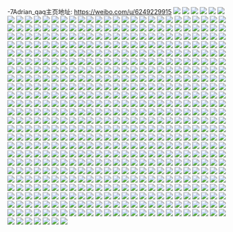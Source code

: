 -7Adrian_qaq主页地址: https://weibo.com/u/6249229915 
![](https://wx4.sinaimg.cn/mw2000/006OV8aTgy1h955l12rh1j30zo0sktdr.jpg) 
![](https://wx4.sinaimg.cn/mw2000/006OV8aTgy1h955kjg2qaj30v50wjq9e.jpg) 
![](https://wx4.sinaimg.cn/mw2000/006OV8aTgy1h955kvii40j30i80qljum.jpg) 
![](https://wx4.sinaimg.cn/mw2000/006OV8aTgy1h955kvucwoj30hs0ns76r.jpg) 
![](https://wx4.sinaimg.cn/mw2000/006OV8aTgy1h955kw88mqj30zo1retkd.jpg) 
![](https://wx4.sinaimg.cn/mw2000/006OV8aTgy1h953r9p34wj32c0340npe.jpg) 
![](https://wx4.sinaimg.cn/mw2000/006OV8aTgy1h953rb0z1mj32am325qv5.jpg) 
![](https://wx4.sinaimg.cn/mw2000/006OV8aTgy1h94pruwoixj32c0340kjm.jpg) 
![](https://wx4.sinaimg.cn/mw2000/006OV8aTgy1h94pr4jb5ij32c0340hdv.jpg) 
![](https://wx4.sinaimg.cn/mw2000/006OV8aTgy1h94prrzopmj32c0340b2d.jpg) 
![](https://wx4.sinaimg.cn/mw2000/006OV8aTgy1h94przo4q9j328q2znx6p.jpg) 
![](https://wx4.sinaimg.cn/mw2000/006OV8aTgy1h94pr8mgn9j321a2pq7wj.jpg) 
![](https://wx4.sinaimg.cn/mw2000/006OV8aTgy1h94prd5upzj32c03407wk.jpg) 
![](https://wx4.sinaimg.cn/mw2000/006OV8aTgy1h94prahr35j32c0340kjm.jpg) 
![](https://wx4.sinaimg.cn/mw2000/006OV8aTgy1h94pr6mmq1j32c0340npf.jpg) 
![](https://wx4.sinaimg.cn/mw2000/006OV8aTgy1h94pr28ni0j32c0340e85.jpg) 
![](https://wx4.sinaimg.cn/mw2000/006OV8aTgy1h94prhiw5ij32c0340u11.jpg) 
![](https://wx4.sinaimg.cn/mw2000/006OV8aTgy1h94prl5ze3j32c0340u11.jpg) 
![](https://wx4.sinaimg.cn/mw2000/006OV8aTgy1h94prmz8puj32c03401ky.jpg) 
![](https://wx4.sinaimg.cn/mw2000/006OV8aTgy1h94prwv6i1j31nu27s7wi.jpg) 
![](https://wx4.sinaimg.cn/mw2000/006OV8aTgy1h92lp5ix9sj30wf0b1ach.jpg) 
![](https://wx4.sinaimg.cn/mw2000/006OV8aTgy1h929v4fmz2j32c0340x6q.jpg) 
![](https://wx4.sinaimg.cn/mw2000/006OV8aTgy1h90gm9bv8dj325h2vbnpe.jpg) 
![](https://wx4.sinaimg.cn/mw2000/006OV8aTgy1h90gm7ax3wj32572uy7wk.jpg) 
![](https://wx4.sinaimg.cn/mw2000/006OV8aTgy1h90glqt2gbj328w2zvnpe.jpg) 
![](https://wx4.sinaimg.cn/mw2000/006OV8aTgy1h90gkd85y9j30m00tbgpp.jpg) 
![](https://wx4.sinaimg.cn/mw2000/006OV8aTgy1h90gkf8uwij32002nz7wi.jpg) 
![](https://wx4.sinaimg.cn/mw2000/006OV8aTgy1h90gkchn15j31vn2i71ky.jpg) 
![](https://wx4.sinaimg.cn/mw2000/006OV8aTgy1h90gkgpfgmj322g2rakjl.jpg) 
![](https://wx4.sinaimg.cn/mw2000/006OV8aTgy1h8wsv1zbk2j32561s0b04.jpg) 
![](https://wx4.sinaimg.cn/mw2000/006OV8aTgy1h8wsv308yrj32561zctm8.jpg) 
![](https://wx4.sinaimg.cn/mw2000/006OV8aTgy1h8wsv44qz8j32563jrtze.jpg) 
![](https://wx4.sinaimg.cn/mw2000/006OV8aTgy1h8wsvdnpi3j312l0w0gvp.jpg) 
![](https://wx4.sinaimg.cn/mw2000/006OV8aTgy1h8wsv62fvyj32562kc7pa.jpg) 
![](https://wx4.sinaimg.cn/mw2000/006OV8aTgy1h8wsv744e3j32562rfnlj.jpg) 
![](https://wx4.sinaimg.cn/mw2000/006OV8aTgy1h8wsv8due0j3256266wub.jpg) 
![](https://wx4.sinaimg.cn/mw2000/006OV8aTgy1h8wsv0umocj32560zox3d.jpg) 
![](https://wx4.sinaimg.cn/mw2000/006OV8aTgy1h8wsvcfn17j32560zo4qp.jpg) 
![](https://wx4.sinaimg.cn/mw2000/006OV8aTgy1h8vpccpvm9j310t0u40yo.jpg) 
![](https://wx4.sinaimg.cn/mw2000/006OV8aTgy1h8vpcbpfk4j310t15daep.jpg) 
![](https://wx4.sinaimg.cn/mw2000/006OV8aTgy1h8vpcc74goj310t0u4wi8.jpg) 
![](https://wx4.sinaimg.cn/mw2000/006OV8aTgy1h8vpcd8bzsj310s15egqm.jpg) 
![](https://wx4.sinaimg.cn/mw2000/006OV8aTgy1h8vpcft79ej310t0mlgm6.jpg) 
![](https://wx4.sinaimg.cn/mw2000/006OV8aTgy1h8vpceylnyj310t13jqb2.jpg) 
![](https://wx4.sinaimg.cn/mw2000/006OV8aTgy1h8vpce5w76j310t13jq71.jpg) 
![](https://wx4.sinaimg.cn/mw2000/006OV8aTgy1h8vpcayh8mj310s15egsg.jpg) 
![](https://wx4.sinaimg.cn/mw2000/006OV8aTgy1h8vpcfgsacj310s0u4jvk.jpg) 
![](https://wx4.sinaimg.cn/mw2000/006OV8aTgy1h8vpcg7e7tj310s0kpjub.jpg) 
![](https://wx4.sinaimg.cn/mw2000/006OV8aTgy1h8vpcgt803j310t0kpwjc.jpg) 
![](https://wx4.sinaimg.cn/mw2000/006OV8aTgy1h8vpch8nf1j310t0kptb5.jpg) 
![](https://wx4.sinaimg.cn/mw2000/006OV8aTgy1h8ul9vnolmj32561zcwqp.jpg) 
![](https://wx4.sinaimg.cn/mw2000/006OV8aTgy1h8ulagdcysj32560zoe81.jpg) 
![](https://wx4.sinaimg.cn/mw2000/006OV8aTgy1h8ul9uonirj32561zcdtm.jpg) 
![](https://wx4.sinaimg.cn/mw2000/006OV8aTgy1h8ulalm24mj32560zo1kx.jpg) 
![](https://wx4.sinaimg.cn/mw2000/006OV8aTgy1h8ula9m0fuj32560zohdt.jpg) 
![](https://wx4.sinaimg.cn/mw2000/006OV8aTgy1h8ulattq5mj32560zoe81.jpg) 
![](https://wx4.sinaimg.cn/mw2000/006OV8aTgy1h8ulayqg0wj32560zonk2.jpg) 
![](https://wx4.sinaimg.cn/mw2000/006OV8aTgy1h8ulb4qw49j32560zob11.jpg) 
![](https://wx4.sinaimg.cn/mw2000/006OV8aTgy1h8ulbbhi7mj32560zo7wh.jpg) 
![](https://wx4.sinaimg.cn/mw2000/006OV8aTgy1h8ulbijj7jj32560zo1kx.jpg) 
![](https://wx4.sinaimg.cn/mw2000/006OV8aTgy1h8ulbq41xlj32560zoe81.jpg) 
![](https://wx4.sinaimg.cn/mw2000/006OV8aTgy1h8ulby4ywrj32560zo4qp.jpg) 
![](https://wx4.sinaimg.cn/mw2000/006OV8aTgy1h8ul9tocsyj32561xph48.jpg) 
![](https://wx4.sinaimg.cn/mw2000/006OV8aTgy1h8ula1oqh4j32560zo1kx.jpg) 
![](https://wx4.sinaimg.cn/mw2000/006OV8aTgy1h8u9z4d1cuj320630a4ot.jpg) 
![](https://wx4.sinaimg.cn/mw2000/006OV8aTgy1h8u9z8oa1dj33344monpg.jpg) 
![](https://wx4.sinaimg.cn/mw2000/006OV8aTgy1h8u9z9wxwhj31xu2ws7mu.jpg) 
![](https://wx4.sinaimg.cn/mw2000/006OV8aTgy1h8u9zdtr5mj33344mohdx.jpg) 
![](https://wx4.sinaimg.cn/mw2000/006OV8aTgy1h8t7mbtznmj32560zo1kx.jpg) 
![](https://wx4.sinaimg.cn/mw2000/006OV8aTgy1h8t7mq8sgaj32562z0nnl.jpg) 
![](https://wx4.sinaimg.cn/mw2000/006OV8aTgy1h8t7l8rhglj32562b6nfk.jpg) 
![](https://wx4.sinaimg.cn/mw2000/006OV8aTgy1h8t7la43h7j32563yo4qp.jpg) 
![](https://wx4.sinaimg.cn/mw2000/006OV8aTgy1h8t7lbwb3fj32562z0twj.jpg) 
![](https://wx4.sinaimg.cn/mw2000/006OV8aTgy1h8t7lcx2d0j32561s6h25.jpg) 
![](https://wx4.sinaimg.cn/mw2000/006OV8aTgy1h8t7lhd449j32560zoh98.jpg) 
![](https://wx4.sinaimg.cn/mw2000/006OV8aTgy1h8t7ln8nrzj32560zo1kx.jpg) 
![](https://wx4.sinaimg.cn/mw2000/006OV8aTgy1h8t7lumdvxj32560zo7wh.jpg) 
![](https://wx4.sinaimg.cn/mw2000/006OV8aTgy1h8t7lzygpnj32560zo4oy.jpg) 
![](https://wx4.sinaimg.cn/mw2000/006OV8aTgy1h8t7m6wd7fj32560zokiy.jpg) 
![](https://wx4.sinaimg.cn/mw2000/006OV8aTgy1h8t7l6ya54j32560zo7wh.jpg) 
![](https://wx4.sinaimg.cn/mw2000/006OV8aTgy1h8t7mcyba7j32561yxh4k.jpg) 
![](https://wx4.sinaimg.cn/mw2000/006OV8aTgy1h8t7mlhwmqj32560zob29.jpg) 
![](https://wx4.sinaimg.cn/mw2000/006OV8aTgy1h8t7mnp2zfj32561zc493.jpg) 
![](https://wx4.sinaimg.cn/mw2000/006OV8aTgy1h8s8q1pltuj30zo0kx41k.jpg) 
![](https://wx4.sinaimg.cn/mw2000/006OV8aTgy1h8s8lxqhq0j30zo0kp42m.jpg) 
![](https://wx4.sinaimg.cn/mw2000/006OV8aTgy1h8s8mjcezsj32560zo7wh.jpg) 
![](https://wx4.sinaimg.cn/mw2000/006OV8aTgy1h8s8mny46tj30ew0fv0tr.jpg) 
![](https://wx4.sinaimg.cn/mw2000/006OV8aTgy1h8s8q2b0vhj30ul0u0adc.jpg) 
![](https://wx4.sinaimg.cn/mw2000/006OV8aTgy1h8s8rfww43j30zo0oa76g.jpg) 
![](https://wx4.sinaimg.cn/mw2000/006OV8aTgy1h8s5a09jinj32782xo7wh.jpg) 
![](https://wx4.sinaimg.cn/mw2000/006OV8aTgy1h8s5aepm4fj32792xq4qp.jpg) 
![](https://wx4.sinaimg.cn/mw2000/006OV8aTgy1h8s5a4q86tj32402td1ky.jpg) 
![](https://wx4.sinaimg.cn/mw2000/006OV8aTgy1h8s5a36ivrj31rk2cq1kx.jpg) 
![](https://wx4.sinaimg.cn/mw2000/006OV8aTgy1h8s5aamn7cj32c03407wk.jpg) 
![](https://wx4.sinaimg.cn/mw2000/006OV8aTgy1h8s5adc7dqj32au32gqv6.jpg) 
![](https://wx4.sinaimg.cn/mw2000/006OV8aTgy1h8rtqqoybmj323p2sxu0y.jpg) 
![](https://wx4.sinaimg.cn/mw2000/006OV8aTgy1h8rtmq489uj329g30nnpe.jpg) 
![](https://wx4.sinaimg.cn/mw2000/006OV8aTgy1h8rtmnmjhlj32c03401kz.jpg) 
![](https://wx4.sinaimg.cn/mw2000/006OV8aTgy1h8pa76c51oj31rf0zoqj0.jpg) 
![](https://wx4.sinaimg.cn/mw2000/006OV8aTgy1h8k5egr9x4j30zo0u4n0x.jpg) 
![](https://wx4.sinaimg.cn/mw2000/006OV8aTgy1h8j5866ka0j30zo0z0jx0.jpg) 
![](https://wx4.sinaimg.cn/mw2000/006OV8aTgy1h8iuxqg4l1j316n1kwqed.jpg) 
![](https://wx4.sinaimg.cn/mw2000/006OV8aTgy1h8iuxr6sjwj319f1ok14o.jpg) 
![](https://wx4.sinaimg.cn/mw2000/006OV8aTgy1h8iuxp6vs8j319f1okk25.jpg) 
![](https://wx4.sinaimg.cn/mw2000/006OV8aTgy1h8iuxse6sej319f1olauz.jpg) 
![](https://wx4.sinaimg.cn/mw2000/006OV8aTgy1h8iuxtg98zj319f1okh0y.jpg) 
![](https://wx4.sinaimg.cn/mw2000/006OV8aTgy1h8iuxuvwpnj319f1olwxl.jpg) 
![](https://wx4.sinaimg.cn/mw2000/006OV8aTgy1h8iuhw0440j31m625kaz5.jpg) 
![](https://wx4.sinaimg.cn/mw2000/006OV8aTgy1h8inrkthuej32bc3337wi.jpg) 
![](https://wx4.sinaimg.cn/mw2000/006OV8aTgy1h8inrmmmwrj32bc3337wi.jpg) 
![](https://wx4.sinaimg.cn/mw2000/006OV8aTgy1h8int8ol3yj31y72ll7wj.jpg) 
![](https://wx4.sinaimg.cn/mw2000/006OV8aTgy1h8intbyy92j328d2z6e83.jpg) 
![](https://wx4.sinaimg.cn/mw2000/006OV8aTgy1h8intf0k3kj32c0340hdv.jpg) 
![](https://wx4.sinaimg.cn/mw2000/006OV8aTgy1h8inthlo7yj325q2vn7wj.jpg) 
![](https://wx4.sinaimg.cn/mw2000/006OV8aTgy1h8gfb32pyyj31rc4y21ax.jpg) 
![](https://wx4.sinaimg.cn/mw2000/006OV8aTgy1h8gfb3lk9nj31r41yzqa9.jpg) 
![](https://wx4.sinaimg.cn/mw2000/006OV8aTgy1h8gfb44ozwj31r11k4alg.jpg) 
![](https://wx4.sinaimg.cn/mw2000/006OV8aTgy1h8gfazwchaj31qj2xih33.jpg) 
![](https://wx4.sinaimg.cn/mw2000/006OV8aTgy1h8gfb4l2uej31rf0zoaan.jpg) 
![](https://wx4.sinaimg.cn/mw2000/006OV8aTgy1h8gfb0lrwoj31r11fwk0l.jpg) 
![](https://wx4.sinaimg.cn/mw2000/006OV8aTgy1h8gfb1dzbhj30zo14oqe4.jpg) 
![](https://wx4.sinaimg.cn/mw2000/006OV8aTgy1h8gfb1xzk0j30zo0ebwi6.jpg) 
![](https://wx4.sinaimg.cn/mw2000/006OV8aTgy1h8eo3g8eqaj30zo0rbtfb.jpg) 
![](https://wx4.sinaimg.cn/mw2000/006OV8aTgy1h8enqqmhcvj30zo0ovdjk.jpg) 
![](https://wx4.sinaimg.cn/mw2000/006OV8aTgy1h8d5l5eznuj30zo0l0jtv.jpg) 
![](https://wx4.sinaimg.cn/mw2000/006OV8aTgy1h8d5l8tz8oj30u01p314z.jpg) 
![](https://wx4.sinaimg.cn/mw2000/006OV8aTgy1h8d5lbpcpmj30v719y45m.jpg) 
![](https://wx4.sinaimg.cn/mw2000/006OV8aTgy1h8d4qls4g3j31rf1zcwqo.jpg) 
![](https://wx4.sinaimg.cn/mw2000/006OV8aTgy1h8d4qmnrmzj31rf2z0e1h.jpg) 
![](https://wx4.sinaimg.cn/mw2000/006OV8aTgy1h8d4qpovwuj32563mfqob.jpg) 
![](https://wx4.sinaimg.cn/mw2000/006OV8aTgy1h8d4qrsb34j31rf0zon3m.jpg) 
![](https://wx4.sinaimg.cn/mw2000/006OV8aTgy1h8d4qomn68j3256272wvc.jpg) 
![](https://wx4.sinaimg.cn/mw2000/006OV8aTgy1h8d4qr44myj31rf0zo115.jpg) 
![](https://wx4.sinaimg.cn/mw2000/006OV8aTgy1h8d4qqgoi4j32561fsams.jpg) 
![](https://wx4.sinaimg.cn/mw2000/006OV8aTgy1h8d4qnmuhfj32561sn4ey.jpg) 
![](https://wx4.sinaimg.cn/mw2000/006OV8aTgy1h8d4qkyb27j32561uhk7r.jpg) 
![](https://wx4.sinaimg.cn/mw2000/006OV8aTgy1h8cxg97379j30p209saaz.jpg) 
![](https://wx4.sinaimg.cn/mw2000/006OV8aTgy1h8cxg9o24lj30zo0vd41k.jpg) 
![](https://wx4.sinaimg.cn/mw2000/006OV8aTgy1h8cxga4taoj30zo0obade.jpg) 
![](https://wx4.sinaimg.cn/mw2000/006OV8aTgy1h8cxgayebgj30zo0se782.jpg) 
![](https://wx4.sinaimg.cn/mw2000/006OV8aTgy1h8c5yzodiwj30zo1rfajx.jpg) 
![](https://wx4.sinaimg.cn/mw2000/006OV8aTgy1h8c5yyr0ahj30zo1rfgti.jpg) 
![](https://wx4.sinaimg.cn/mw2000/006OV8aTgy1h8c0jghrd7j30io0fa0uh.jpg) 
![](https://wx4.sinaimg.cn/mw2000/006OV8aTgy1h8c0jg0bbyj30he0jkjts.jpg) 
![](https://wx4.sinaimg.cn/mw2000/006OV8aTgy1h8c0jh6iv2j30io0tcq6u.jpg) 
![](https://wx4.sinaimg.cn/mw2000/006OV8aTgy1h8c0jilrstj30he09smyb.jpg) 
![](https://wx4.sinaimg.cn/mw2000/006OV8aTgy1h8c0l08w0zj30he09s3zc.jpg) 
![](https://wx4.sinaimg.cn/mw2000/006OV8aTgy1h8c0ki8cu9j30he09sjsg.jpg) 
![](https://wx4.sinaimg.cn/mw2000/006OV8aTgy1h8c0l0oyf7j30he09sab3.jpg) 
![](https://wx4.sinaimg.cn/mw2000/006OV8aTgy1h8c0jfe5sfj30he09sdgh.jpg) 
![](https://wx4.sinaimg.cn/mw2000/006OV8aTgy1h8c0jhog72j30he09s74z.jpg) 
![](https://wx4.sinaimg.cn/mw2000/006OV8aTgy1h8asqd5i2fj30zk0j479r.jpg) 
![](https://wx4.sinaimg.cn/mw2000/006OV8aTgy1h8asqdwyxgj31pr1xggv7.jpg) 
![](https://wx4.sinaimg.cn/mw2000/006OV8aTgy1h8asqcpfhwj30zk0j40x4.jpg) 
![](https://wx4.sinaimg.cn/mw2000/006OV8aTgy1h8asqf6dy9j31mk1gv7hy.jpg) 
![](https://wx4.sinaimg.cn/mw2000/006OV8aTgy1h8asqgvjc3j31m32q0jzx.jpg) 
![](https://wx4.sinaimg.cn/mw2000/006OV8aTgy1h8asqbrkynj31lc0w9gqx.jpg) 
![](https://wx4.sinaimg.cn/mw2000/006OV8aTgy1h89uko9it6j30zo1m7aom.jpg) 
![](https://wx4.sinaimg.cn/mw2000/006OV8aTgy1h89h3q2kuvj30zt1bsdrl.jpg) 
![](https://wx4.sinaimg.cn/mw2000/006OV8aTgy1h89h3r6himj319f1ok7jh.jpg) 
![](https://wx4.sinaimg.cn/mw2000/006OV8aTgy1h89c9vu4bij33332bcb29.jpg) 
![](https://wx4.sinaimg.cn/mw2000/006OV8aTgy1h89c9xjk84j33332bce82.jpg) 
![](https://wx4.sinaimg.cn/mw2000/006OV8aTgy1h89c9z1u5gj33332bcu0x.jpg) 
![](https://wx4.sinaimg.cn/mw2000/006OV8aTgy1h88l1a5vphj31rf0zo0z6.jpg) 
![](https://wx4.sinaimg.cn/mw2000/006OV8aTgy1h88l1bv1xvj31rf0zo11n.jpg) 
![](https://wx4.sinaimg.cn/mw2000/006OV8aTgy1h88l1d4r4jj31rf0zoag7.jpg) 
![](https://wx4.sinaimg.cn/mw2000/006OV8aTgy1h88l0yfj1hj30u00gvabn.jpg) 
![](https://wx4.sinaimg.cn/mw2000/006OV8aTgy1h88l1esyuej31rf0zo0x4.jpg) 
![](https://wx4.sinaimg.cn/mw2000/006OV8aTgy1h88l1ffnopj30go0nl0x4.jpg) 
![](https://wx4.sinaimg.cn/mw2000/006OV8aTgy1h87fklg1haj31ld2b3x5v.jpg) 
![](https://wx4.sinaimg.cn/mw2000/006OV8aTgy1h857pv9xrij31qv2btkg8.jpg) 
![](https://wx4.sinaimg.cn/mw2000/006OV8aTgy1h857pra22lj32c0340qv6.jpg) 
![](https://wx4.sinaimg.cn/mw2000/006OV8aTgy1h857pnrnw4j32c03407wh.jpg) 
![](https://wx4.sinaimg.cn/mw2000/006OV8aTgy1h857ph4wicj30ug14l153.jpg) 
![](https://wx4.sinaimg.cn/mw2000/006OV8aTgy1h83u2zs2mmj32bz2bz7wh.jpg) 
![](https://wx4.sinaimg.cn/mw2000/006OV8aTgy1h83u2y1478j32bz2bz4qq.jpg) 
![](https://wx4.sinaimg.cn/mw2000/006OV8aTgy1h82nqjr9ddj32bc334u0z.jpg) 
![](https://wx4.sinaimg.cn/mw2000/006OV8aTgy1h82nqd4uorj32c03404qs.jpg) 
![](https://wx4.sinaimg.cn/mw2000/006OV8aTgy1h81l8klnsaj32c0340x6s.jpg) 
![](https://wx4.sinaimg.cn/mw2000/006OV8aTgy1h81l8vmyedj32c0340x6v.jpg) 
![](https://wx4.sinaimg.cn/mw2000/006OV8aTgy1h81l669wtkj32c0340kjo.jpg) 
![](https://wx4.sinaimg.cn/mw2000/006OV8aTgy1h81l6fu6jkj32c0340b2d.jpg) 
![](https://wx4.sinaimg.cn/mw2000/006OV8aTgy1h81l5ywdgaj32c0340b2d.jpg) 
![](https://wx4.sinaimg.cn/mw2000/006OV8aTgy1h81l6uvobej32c0340kjq.jpg) 
![](https://wx4.sinaimg.cn/mw2000/006OV8aTgy1h81l8cl2h5j32963084qs.jpg) 
![](https://wx4.sinaimg.cn/mw2000/006OV8aTgy1h81l84rdo3j32c0340b2d.jpg) 
![](https://wx4.sinaimg.cn/mw2000/006OV8aTgy1h81l80zxncj32c0340hdx.jpg) 
![](https://wx4.sinaimg.cn/mw2000/006OV8aTgy1h81l7bpytgj30u01404m1.jpg) 
![](https://wx4.sinaimg.cn/mw2000/006OV8aTgy1h81l87chs7j31ze2n6u0y.jpg) 
![](https://wx4.sinaimg.cn/mw2000/006OV8aTgy1h81l79or8ij32262qwu0y.jpg) 
![](https://wx4.sinaimg.cn/mw2000/006OV8aTgy1h81l75u6z0j32c03404qs.jpg) 
![](https://wx4.sinaimg.cn/mw2000/006OV8aTgy1h81l7fym6cj32c0340e83.jpg) 
![](https://wx4.sinaimg.cn/mw2000/006OV8aTgy1h81l7pakavj32c03401l0.jpg) 
![](https://wx4.sinaimg.cn/mw2000/006OV8aTgy1h81l7r7g5pj30u01404n3.jpg) 
![](https://wx4.sinaimg.cn/mw2000/006OV8aTgy1h81l89bhuzj32b432uqv6.jpg) 
![](https://wx4.sinaimg.cn/mw2000/006OV8aTgy1h81l7t0ygaj32c0340qv6.jpg) 
![](https://wx4.sinaimg.cn/mw2000/006OV8aTgy1h80dy6zo9xj31hc0u07lm.jpg) 
![](https://wx4.sinaimg.cn/mw2000/006OV8aTgy1h80dydzww5j319f1ok1kx.jpg) 
![](https://wx4.sinaimg.cn/mw2000/006OV8aTgy1h80dyjp9loj32c0340kjn.jpg) 
![](https://wx4.sinaimg.cn/mw2000/006OV8aTgy1h80dyk9z3lj31o01o0jsh.jpg) 
![](https://wx4.sinaimg.cn/mw2000/006OV8aTgy1h80dyq623sj32c0340x6q.jpg) 
![](https://wx4.sinaimg.cn/mw2000/006OV8aTgy1h80dzh5uhhj31rf0zo128.jpg) 
![](https://wx4.sinaimg.cn/mw2000/006OV8aTgy1h7y2mgthd2j30zo1rf4bw.jpg) 
![](https://wx4.sinaimg.cn/mw2000/006OV8aTgy1h7y2mhv24pj30zo1rf4dm.jpg) 
![](https://wx4.sinaimg.cn/mw2000/006OV8aTgy1h7xzsj8yy9j31o01o0jsh.jpg) 
![](https://wx4.sinaimg.cn/mw2000/006OV8aTgy1h7uc7t08dyj323u35skjm.jpg) 
![](https://wx4.sinaimg.cn/mw2000/006OV8aTgy1h7uc825iaej335s23ub2c.jpg) 
![](https://wx4.sinaimg.cn/mw2000/006OV8aTgy1h7uc7q0sw1j31ks2d7qv5.jpg) 
![](https://wx4.sinaimg.cn/mw2000/006OV8aTgy1h7uc89hzhnj323u35sb2c.jpg) 
![](https://wx4.sinaimg.cn/mw2000/006OV8aTgy1h7uc8cwu53j323u35s4qr.jpg) 
![](https://wx4.sinaimg.cn/mw2000/006OV8aTgy1h7uc8g5wp7j323u35s4qr.jpg) 
![](https://wx4.sinaimg.cn/mw2000/006OV8aTgy1h7uc8l9mpaj31dg22au0y.jpg) 
![](https://wx4.sinaimg.cn/mw2000/006OV8aTgy1h7uc8o5801j323u35sb2b.jpg) 
![](https://wx4.sinaimg.cn/mw2000/006OV8aTgy1h7uc988ztzj323u35sx6r.jpg) 
![](https://wx4.sinaimg.cn/mw2000/006OV8aTgy1h7uc8v0wzoj323u35s4qr.jpg) 
![](https://wx4.sinaimg.cn/mw2000/006OV8aTgy1h7uc91ub7tj335s23unpg.jpg) 
![](https://wx4.sinaimg.cn/mw2000/006OV8aTgy1h7uc8xvtj2j323u35snpe.jpg) 
![](https://wx4.sinaimg.cn/mw2000/006OV8aTgy1h7tgzy3vlrj32c0340b2a.jpg) 
![](https://wx4.sinaimg.cn/mw2000/006OV8aTgy1h7tgzeuo8xj322t2rk4qq.jpg) 
![](https://wx4.sinaimg.cn/mw2000/006OV8aTgy1h7th0084avj324y2ul4qq.jpg) 
![](https://wx4.sinaimg.cn/mw2000/006OV8aTgy1h7tgzvp4p2j31l3244no4.jpg) 
![](https://wx4.sinaimg.cn/mw2000/006OV8aTgy1h7tgzh90o9j31eo1vk7wh.jpg) 
![](https://wx4.sinaimg.cn/mw2000/006OV8aTgy1h7tgyididjj32c0340x6p.jpg) 
![](https://wx4.sinaimg.cn/mw2000/006OV8aTgy1h7tgyjownej31k322u7pl.jpg) 
![](https://wx4.sinaimg.cn/mw2000/006OV8aTgy1h7tgzbkdpwj32c0340e83.jpg) 
![](https://wx4.sinaimg.cn/mw2000/006OV8aTgy1h7th03quucj322j2rdnpd.jpg) 
![](https://wx4.sinaimg.cn/mw2000/006OV8aTgy1h7tgyx90rlj324k2u37wi.jpg) 
![](https://wx4.sinaimg.cn/mw2000/006OV8aTgy1h7th05lw8fj32182pn4qq.jpg) 
![](https://wx4.sinaimg.cn/mw2000/006OV8aTgy1h7th4zbhp5j32422tf1kx.jpg) 
![](https://wx4.sinaimg.cn/mw2000/006OV8aTgy1h7tgygpafrj320n2ovx62.jpg) 
![](https://wx4.sinaimg.cn/mw2000/006OV8aTgy1h7tgycbofij31q42au1kx.jpg) 
![](https://wx4.sinaimg.cn/mw2000/006OV8aTgy1h7tgy84axej31f31w4h4f.jpg) 
![](https://wx4.sinaimg.cn/mw2000/006OV8aTgy1h7th01ym8hj31pw2akb29.jpg) 
![](https://wx4.sinaimg.cn/mw2000/006OV8aTgy1h7tgzujbybj32c03401kz.jpg) 
![](https://wx4.sinaimg.cn/mw2000/006OV8aTgy1h7th19bch2j32c03407wi.jpg) 
![](https://wx4.sinaimg.cn/mw2000/006OV8aTgy1h7sh3njmopj30zo256dm6.jpg) 
![](https://wx4.sinaimg.cn/mw2000/006OV8aTgy1h7se0ikq3tj31p929oe81.jpg) 
![](https://wx4.sinaimg.cn/mw2000/006OV8aTgy1h7rbk6zbn0j30zn1regtt.jpg) 
![](https://wx4.sinaimg.cn/mw2000/006OV8aTgy1h7rbkab0dyj30y81owwne.jpg) 
![](https://wx4.sinaimg.cn/mw2000/006OV8aTgy1h7qrfnd4g9j31rf0zon5x.jpg) 
![](https://wx4.sinaimg.cn/mw2000/006OV8aTgy1h7qrfnyniuj31rf0zon5m.jpg) 
![](https://wx4.sinaimg.cn/mw2000/006OV8aTgy1h7qrfmgvcij31rf0zoai7.jpg) 
![](https://wx4.sinaimg.cn/mw2000/006OV8aTgy1h7qrfol6g9j31rf0zowkd.jpg) 
![](https://wx4.sinaimg.cn/mw2000/006OV8aTgy1h7qrfp77h1j31rf0zo128.jpg) 
![](https://wx4.sinaimg.cn/mw2000/006OV8aTgy1h7qrfpu7u6j31rf0zoguu.jpg) 
![](https://wx4.sinaimg.cn/mw2000/006OV8aTgy1h7ow396cbjj30zo1rfn8b.jpg) 
![](https://wx4.sinaimg.cn/mw2000/006OV8aTgy1h7ow387y9sj30zo1rfgxn.jpg) 
![](https://wx4.sinaimg.cn/mw2000/006OV8aTgy1h7ozabbzjhj30zo1re16l.jpg) 
![](https://wx4.sinaimg.cn/mw2000/006OV8aTgy1h7n769efrrj31sc2dsqv5.jpg) 
![](https://wx4.sinaimg.cn/mw2000/006OV8aTgy1h7iepmba5oj30sg0ddmyn.jpg) 
![](https://wx4.sinaimg.cn/mw2000/006OV8aTgy1h7iepu4ja1j30f4082414.jpg) 
![](https://wx4.sinaimg.cn/mw2000/006OV8aTgy1h7iepugg28j30l008mjt4.jpg) 
![](https://wx4.sinaimg.cn/mw2000/006OV8aTly1h7flgr1euhj32c0340qv5.jpg) 
![](https://wx4.sinaimg.cn/mw2000/006OV8aTgy1h7ejdhf2foj32c03407wi.jpg) 
![](https://wx4.sinaimg.cn/mw2000/006OV8aTgy1h7ejdf94gmj32c03407wi.jpg) 
![](https://wx4.sinaimg.cn/mw2000/006OV8aTgy1h7d1i6at67j31yt2me4qp.jpg) 
![](https://wx4.sinaimg.cn/mw2000/006OV8aTgy1h7d1i4jn4rj31wt2jr7wh.jpg) 
![](https://wx4.sinaimg.cn/mw2000/006OV8aTgy1h7d1i2ixlwj31xo2kw4qb.jpg) 
![](https://wx4.sinaimg.cn/mw2000/006OV8aTgy1h7d1ib8fhvj31xr2l07wh.jpg) 
![](https://wx4.sinaimg.cn/mw2000/006OV8aTgy1h7d1ktefvij30yw1aj47t.jpg) 
![](https://wx4.sinaimg.cn/mw2000/006OV8aTgy1h7d1ir4s6zj32202qo7wh.jpg) 
![](https://wx4.sinaimg.cn/mw2000/006OV8aTgy1h7d1i80hn9j31zv2nt4qp.jpg) 
![](https://wx4.sinaimg.cn/mw2000/006OV8aTgy1h7d1ozu6nwj327f2xwx6q.jpg) 
![](https://wx4.sinaimg.cn/mw2000/006OV8aTgy1h7d1jomx9pj31sc2dshdt.jpg) 
![](https://wx4.sinaimg.cn/mw2000/006OV8aTgy1h7b39rkoduj30ay03ujs1.jpg) 
![](https://wx4.sinaimg.cn/mw2000/006OV8aTgy1h7b38zj59fj30u00u0tis.jpg) 
![](https://wx4.sinaimg.cn/mw2000/006OV8aTgy1h7b30wynt4j30p00npgpk.jpg) 
![](https://wx4.sinaimg.cn/mw2000/006OV8aTgy1h7b31kagitj32a50q14ke.jpg) 
![](https://wx4.sinaimg.cn/mw2000/006OV8aTgy1h7b31ffvvfj30nv0vt3z8.jpg) 
![](https://wx4.sinaimg.cn/mw2000/006OV8aTgy1h784ouyejkj30zo256hdt.jpg) 
![](https://wx4.sinaimg.cn/mw2000/006OV8aTgy1h784oyl0joj30zo256kjl.jpg) 
![](https://wx4.sinaimg.cn/mw2000/006OV8aTgy1h7794ldaqmj31rf0zodi0.jpg) 
![](https://wx4.sinaimg.cn/mw2000/006OV8aTgy1h7794m9xmej31rf0zo761.jpg) 
![](https://wx4.sinaimg.cn/mw2000/006OV8aTgy1h76fnmhb4kj32c03407wj.jpg) 
![](https://wx4.sinaimg.cn/mw2000/006OV8aTgy1h76fntple5j32c03407wj.jpg) 
![](https://wx4.sinaimg.cn/mw2000/006OV8aTgy1h76fnpu38mj32c03404qr.jpg) 
![](https://wx4.sinaimg.cn/mw2000/006OV8aTgy1h72pa6dssoj32c03404qt.jpg) 
![](https://wx4.sinaimg.cn/mw2000/006OV8aTgy1h72pa8szg7j32c0340hdx.jpg) 
![](https://wx4.sinaimg.cn/mw2000/006OV8aTgy1h72pabrj16j32c0340u12.jpg) 
![](https://wx4.sinaimg.cn/mw2000/006OV8aTgy1h72paeaunwj32c0340hdw.jpg) 
![](https://wx4.sinaimg.cn/mw2000/006OV8aTgy1h72pagii4pj32c0340e81.jpg) 
![](https://wx4.sinaimg.cn/mw2000/006OV8aTgy1h72paizj4qj32c0340npg.jpg) 
![](https://wx4.sinaimg.cn/mw2000/006OV8aTgy1h72palwjxoj32c03401l2.jpg) 
![](https://wx4.sinaimg.cn/mw2000/006OV8aTgy1h72pao84vij32c0340npg.jpg) 
![](https://wx4.sinaimg.cn/mw2000/006OV8aTgy1h72paqxjvpj32c0340kjp.jpg) 
![](https://wx4.sinaimg.cn/mw2000/006OV8aTgy1h72pataic0j32c0340qv7.jpg) 
![](https://wx4.sinaimg.cn/mw2000/006OV8aTgy1h72amvxcq5j31rf0zodp9.jpg) 
![](https://wx4.sinaimg.cn/mw2000/006OV8aTgy1h72anquy8wj32c03404qq.jpg) 
![](https://wx4.sinaimg.cn/mw2000/006OV8aTgy1h72antlmu3j32c0340npg.jpg) 
![](https://wx4.sinaimg.cn/mw2000/006OV8aTgy1h6vzei6iy9j328w2zve82.jpg) 
![](https://wx4.sinaimg.cn/mw2000/006OV8aTgy1h6vzeefqjbj32c0340wmi.jpg) 
![](https://wx4.sinaimg.cn/mw2000/006OV8aTgy1h6vzelzwpnj32c0340npd.jpg) 
![](https://wx4.sinaimg.cn/mw2000/006OV8aTgy1h6vzep008nj32c03404qr.jpg) 
![](https://wx4.sinaimg.cn/mw2000/006OV8aTgy1h6vzf4bz2wj32c0340qv9.jpg) 
![](https://wx4.sinaimg.cn/mw2000/006OV8aTgy1h6vzcqr27zj32bd334b2a.jpg) 
![](https://wx4.sinaimg.cn/mw2000/006OV8aTgy1h6tgy7x64hj31xc2kgq6q.jpg) 
![](https://wx4.sinaimg.cn/mw2000/006OV8aTgy1h6tgymy2njj31wm2jgb29.jpg) 
![](https://wx4.sinaimg.cn/mw2000/006OV8aTgy1h6tgy9m47qj31zq2nmwtz.jpg) 
![](https://wx4.sinaimg.cn/mw2000/006OV8aTgy1h6sdoidwy8j31rf0zogsg.jpg) 
![](https://wx4.sinaimg.cn/mw2000/006OV8aTgy1h6sdojmdiuj31rf0zonan.jpg) 
![](https://wx4.sinaimg.cn/mw2000/006OV8aTgy1h6mw9ok66aj32c03407nu.jpg) 
![](https://wx4.sinaimg.cn/mw2000/006OV8aTgy1h6mwbf9646j32560zo4qp.jpg) 
![](https://wx4.sinaimg.cn/mw2000/006OV8aTgy1h6i1tnv9j4j324m2u5aja.jpg) 
![](https://wx4.sinaimg.cn/mw2000/006OV8aTgy1h6fv2gcsmuj31qj2bdu0x.jpg) 
![](https://wx4.sinaimg.cn/mw2000/006OV8aTgy1h68vh57bjqj31sc2ds4qq.jpg) 
![](https://wx4.sinaimg.cn/mw2000/006OV8aTgy1h65f2lfdowj32zc28inpf.jpg) 
![](https://wx4.sinaimg.cn/mw2000/006OV8aTgy1h64c4luvohj32a031c4ae.jpg) 
![](https://wx4.sinaimg.cn/mw2000/006OV8aTgy1h63sfjp6rbj32862yw4qr.jpg) 
![](https://wx4.sinaimg.cn/mw2000/006OV8aTgy1h620jkm6a2j31hg1hgzlg.jpg) 
![](https://wx4.sinaimg.cn/mw2000/006OV8aTgy1h5qcjpy8tlj31sc2dsne3.jpg) 
![](https://wx4.sinaimg.cn/mw2000/006OV8aTgy1h5qcjta70yj31ic20g7wh.jpg) 
![](https://wx4.sinaimg.cn/mw2000/006OV8aTgy1h5qcjo4gnij319c1ofadu.jpg) 
![](https://wx4.sinaimg.cn/mw2000/006OV8aTgy1h5qcjmqdecj32c0340wzh.jpg) 
![](https://wx4.sinaimg.cn/mw2000/006OV8aTgy1h56jyscihxj31sc2dsnpd.jpg) 
![](https://wx4.sinaimg.cn/mw2000/006OV8aTgy1h43d9tsguyj30yw1phwp1.jpg) 
![](https://wx4.sinaimg.cn/mw2000/006OV8aTgy1h38zjidtfbj30zo1renae.jpg) 
![](https://wx4.sinaimg.cn/mw2000/006OV8aTgy1h38zjgz2f5j30zo1ren95.jpg) 
![](https://wx4.sinaimg.cn/mw2000/006OV8aTgy1h2yv4ls0abj31sc2dsqv5.jpg) 
![](https://wx4.sinaimg.cn/mw2000/006OV8aTgy1h2ha9kiwfzj325f2v8qv9.jpg) 
![](https://wx4.sinaimg.cn/mw2000/006OV8aTgy1h2ha9dartej31yg2lxx6q.jpg) 
![](https://wx4.sinaimg.cn/mw2000/006OV8aTgy1h2ha9gsx3fj31vm2i6b2a.jpg) 
![](https://wx4.sinaimg.cn/mw2000/006OV8aTgy1h2haa2bthpj31s32dge82.jpg) 
![](https://wx4.sinaimg.cn/mw2000/006OV8aTgy1h2ha9amtodj31o1281hdt.jpg) 
![](https://wx4.sinaimg.cn/mw2000/006OV8aTgy1h2ha9vxhu6j325w2vwe82.jpg) 
![](https://wx4.sinaimg.cn/mw2000/006OV8aTgy1h2ha9smgz2j321w2qib29.jpg) 
![](https://wx4.sinaimg.cn/mw2000/006OV8aTgy1h2ha9o95jtj32c0340b2a.jpg) 
![](https://wx4.sinaimg.cn/mw2000/006OV8aTgy1h2ha9z64vyj324h2tzhdv.jpg) 
![](https://wx4.sinaimg.cn/mw2000/006OV8aTgy1h2giy2x28aj31sc2dsx6p.jpg) 
![](https://wx4.sinaimg.cn/mw2000/006OV8aTgy1h2gixteyu8j328i2zd4qq.jpg) 
![](https://wx4.sinaimg.cn/mw2000/006OV8aTgy1h2gixwrro8j32c03404qq.jpg) 
![](https://wx4.sinaimg.cn/mw2000/006OV8aTgy1h2giy08znxj32c03407wi.jpg) 
![](https://wx4.sinaimg.cn/mw2000/006OV8aTgy1h2giweh3g6j30yt1afgy8.jpg) 
![](https://wx4.sinaimg.cn/mw2000/006OV8aTgy1h2givrbddaj317r1mc4he.jpg) 
![](https://wx4.sinaimg.cn/mw2000/006OV8aTgy1h2givp90naj31541itk9i.jpg) 
![](https://wx4.sinaimg.cn/mw2000/006OV8aTgy1h2giw8opgkj31vs2id1ky.jpg) 
![](https://wx4.sinaimg.cn/mw2000/006OV8aTgy1h2givvlrw9j31sc2ds1ky.jpg) 
![](https://wx4.sinaimg.cn/mw2000/006OV8aTgy1h2givte7nvj30xl18sne8.jpg) 
![](https://wx4.sinaimg.cn/mw2000/006OV8aTgy1h2givxnangj31sc2ds4qq.jpg) 
![](https://wx4.sinaimg.cn/mw2000/006OV8aTgy1h28ioiv11qj3290300npf.jpg) 
![](https://wx4.sinaimg.cn/mw2000/006OV8aTgy1h28iokojvaj31p829mnpd.jpg) 
![](https://wx4.sinaimg.cn/mw2000/006OV8aTgy1h28iof1ukhj32c0340npf.jpg) 
![](https://wx4.sinaimg.cn/mw2000/006OV8aTgy1h28iejjellj31wr2joqv5.jpg) 
![](https://wx4.sinaimg.cn/mw2000/006OV8aTgy1h23cs1g54aj31sc2dse82.jpg) 
![](https://wx4.sinaimg.cn/mw2000/006OV8aTgy1h23csabo94j31sc2dshdu.jpg) 
![](https://wx4.sinaimg.cn/mw2000/006OV8aTgy1h23csp66iej32c0340hdv.jpg) 
![](https://wx4.sinaimg.cn/mw2000/006OV8aTgy1h23ct80w24j32c0340u10.jpg) 
![](https://wx4.sinaimg.cn/mw2000/006OV8aTgy1h1vfelcxnrj31sc2dsx6p.jpg) 
![](https://wx4.sinaimg.cn/mw2000/006OV8aTgy1h1ij894gslj30u0140wq9.jpg) 
![](https://wx4.sinaimg.cn/mw2000/006OV8aTgy1h1ij88lbtlj30u019d47d.jpg) 
![](https://wx4.sinaimg.cn/mw2000/006OV8aTgy1h1ij89jaeuj31900u0n56.jpg) 
![](https://wx4.sinaimg.cn/mw2000/006OV8aTgy1h1ij89yrc4j30u0190qc2.jpg) 
![](https://wx4.sinaimg.cn/mw2000/006OV8aTgy1h1ij8ahpy3j30u0190qby.jpg) 
![](https://wx4.sinaimg.cn/mw2000/006OV8aTgy1h1ij8az377j30u019046k.jpg) 
![](https://wx4.sinaimg.cn/mw2000/006OV8aTgy1h1ij8bdcv5j31900u0tgz.jpg) 
![](https://wx4.sinaimg.cn/mw2000/006OV8aTgy1h1ij8bsbijj31900u0gw4.jpg) 
![](https://wx4.sinaimg.cn/mw2000/006OV8aTgy1h1ij8c8k17j31900u049r.jpg) 
![](https://wx4.sinaimg.cn/mw2000/006OV8aTgy1h1ij8cvcc8j30u0190toi.jpg) 
![](https://wx4.sinaimg.cn/mw2000/006OV8aTgy1h1ij8dlh10j31900u04cp.jpg) 
![](https://wx4.sinaimg.cn/mw2000/006OV8aTgy1h1gkohn0j2j30u014046n.jpg) 
![](https://wx4.sinaimg.cn/mw2000/006OV8aTgy1h1gkoikyhhj30u0140wlk.jpg) 
![](https://wx4.sinaimg.cn/mw2000/006OV8aTgy1h1gkok4vwdj30u0140n60.jpg) 
![](https://wx4.sinaimg.cn/mw2000/006OV8aTgy1h1gkonyk5mj30u0140k0a.jpg) 
![](https://wx4.sinaimg.cn/mw2000/006OV8aTgy1h1gkoowpndj30u0141qbn.jpg) 
![](https://wx4.sinaimg.cn/mw2000/006OV8aTgy1h1gkosjap0j30u0140n6p.jpg) 
![](https://wx4.sinaimg.cn/mw2000/006OV8aTgy1h1gkotxhrwj30u0140jzb.jpg) 
![](https://wx4.sinaimg.cn/mw2000/006OV8aTgy1h1gkova4cuj30u0140tjl.jpg) 
![](https://wx4.sinaimg.cn/mw2000/006OV8aTgy1h1gkox9yu5j30u014048v.jpg) 
![](https://wx4.sinaimg.cn/mw2000/006OV8aTgy1h1gkpdq6eij30u0140wnx.jpg) 
![](https://wx4.sinaimg.cn/mw2000/006OV8aTgy1h1gko75ou3j30u0140n6x.jpg) 
![](https://wx4.sinaimg.cn/mw2000/006OV8aTgy1h1gko4chvwj30u0140qas.jpg) 
![](https://wx4.sinaimg.cn/mw2000/006OV8aTgy1h1gkoeacavj30u014045l.jpg) 
![](https://wx4.sinaimg.cn/mw2000/006OV8aTgy1h1gkoycwbej30u0140dou.jpg) 
![](https://wx4.sinaimg.cn/mw2000/006OV8aTgy1h1gkoztiacj30u01407dj.jpg) 
![](https://wx4.sinaimg.cn/mw2000/006OV8aTgy1h1gkp0z780j30u01407cp.jpg) 
![](https://wx4.sinaimg.cn/mw2000/006OV8aTgy1h1gkoc30wrj30u01407ej.jpg) 
![](https://wx4.sinaimg.cn/mw2000/006OV8aTgy1h1gkofp7i3j30u0140jzv.jpg) 
![](https://wx4.sinaimg.cn/mw2000/006OV8aTgy1h1ehpkg7g2j30u0140tjw.jpg) 
![](https://wx4.sinaimg.cn/mw2000/006OV8aTgy1h1ehpl4ci3j30u01404fk.jpg) 
![](https://wx4.sinaimg.cn/mw2000/006OV8aTgy1h18cacrsydj30u0140qb6.jpg) 
![](https://wx4.sinaimg.cn/mw2000/006OV8aTgy1h10gihd6i3j30u0140tmu.jpg) 
![](https://wx4.sinaimg.cn/mw2000/006OV8aTgy1h0zwogasu1j30u0140dwf.jpg) 
![](https://wx4.sinaimg.cn/mw2000/006OV8aTgy1h0ut07m34zj319f1okwqa.jpg) 
![](https://wx4.sinaimg.cn/mw2000/006OV8aTgy1h0taovet0kj30st16otpg.jpg) 
![](https://wx4.sinaimg.cn/mw2000/006OV8aTgy1h0taouhb55j30qx148qf9.jpg) 
![](https://wx4.sinaimg.cn/mw2000/006OV8aTgy1h0tanypuylj31ex0xyqu0.jpg) 
![](https://wx4.sinaimg.cn/mw2000/006OV8aTgy1h0tanxol4rj31s016okjl.jpg) 
![](https://wx4.sinaimg.cn/mw2000/006OV8aTgy1h0tao02xa6j31l71254kq.jpg) 
![](https://wx4.sinaimg.cn/mw2000/006OV8aTgy1h0tao0tpqwj30sg16oh18.jpg) 
![](https://wx4.sinaimg.cn/mw2000/006OV8aTgy1h0tao1yybdj31pp169kg5.jpg) 
![](https://wx4.sinaimg.cn/mw2000/006OV8aTgy1h0tanw2tooj31s016ox6p.jpg) 
![](https://wx4.sinaimg.cn/mw2000/006OV8aTgy1h0tao2wssrj31hr0zukcl.jpg) 
![](https://wx4.sinaimg.cn/mw2000/006OV8aTgy1h0tao8zeqgj30sf16ntmz.jpg) 
![](https://wx4.sinaimg.cn/mw2000/006OV8aTgy1h0taoc0efsj30sd16k1aw.jpg) 
![](https://wx4.sinaimg.cn/mw2000/006OV8aTgy1h0s89o9k5ij30sg16oanx.jpg) 
![](https://wx4.sinaimg.cn/mw2000/006OV8aTgy1h0r1fq87xxj31hc0u0wq7.jpg) 
![](https://wx4.sinaimg.cn/mw2000/006OV8aTgy1h0pse1axg1j32732xge84.jpg) 
![](https://wx4.sinaimg.cn/mw2000/006OV8aTgy1h0pse6d89dj322u2rsu0z.jpg) 
![](https://wx4.sinaimg.cn/mw2000/006OV8aTgy1h0pseaypq8j326q2wyx6r.jpg) 
![](https://wx4.sinaimg.cn/mw2000/006OV8aTgy1h0otciymdfj31sc2ds4qq.jpg) 
![](https://wx4.sinaimg.cn/mw2000/006OV8aTgy1h0no2d3cwnj31sc2dsu0y.jpg) 
![](https://wx4.sinaimg.cn/mw2000/006OV8aTgy1h0ke2bozg0j319f1ok4qp.jpg) 
![](https://wx4.sinaimg.cn/mw2000/006OV8aTgy1h0k56ekzzoj32c0340hdx.jpg) 
![](https://wx4.sinaimg.cn/mw2000/006OV8aTgy1h0j1fplautj31pc0yi1kx.jpg) 
![](https://wx4.sinaimg.cn/mw2000/006OV8aTgy1h0j1frsllkj31pc0yi7w9.jpg) 
![](https://wx4.sinaimg.cn/mw2000/006OV8aTgy1h0j1fucue6j31pc0yinp1.jpg) 
![](https://wx4.sinaimg.cn/mw2000/006OV8aTgy1h0j1fn43ijj31pc0yi7r0.jpg) 
![](https://wx4.sinaimg.cn/mw2000/006OV8aTgy1h0j1fxcpeij31pc0yib29.jpg) 
![](https://wx4.sinaimg.cn/mw2000/006OV8aTgy1h0j1g00jxuj31pc0yi4qp.jpg) 
![](https://wx4.sinaimg.cn/mw2000/006OV8aTgy1h0hrz6bgr9j335s24knpi.jpg) 
![](https://wx4.sinaimg.cn/mw2000/006OV8aTgy1h0hrza5lswj335s23uqv9.jpg) 
![](https://wx4.sinaimg.cn/mw2000/006OV8aTgy1h0hrzvpxtvj335s249hdw.jpg) 
![](https://wx4.sinaimg.cn/mw2000/006OV8aTgy1h0hrzs5rahj335s23ukjq.jpg) 
![](https://wx4.sinaimg.cn/mw2000/006OV8aTgy1h0hrzcim48j335s23uqv8.jpg) 
![](https://wx4.sinaimg.cn/mw2000/006OV8aTgy1h0hrzfhv4mj34mo334e87.jpg) 
![](https://wx4.sinaimg.cn/mw2000/006OV8aTgy1h0hrzlkbl7j335s23u7wl.jpg) 
![](https://wx4.sinaimg.cn/mw2000/006OV8aTgy1h0hrzic40cj323u35sb2c.jpg) 
![](https://wx4.sinaimg.cn/mw2000/006OV8aTgy1h0hrzo2q6uj335s23u4qs.jpg) 
![](https://wx4.sinaimg.cn/mw2000/006OV8aTgy1h0gtr7g021j335s23uh9v.jpg) 
![](https://wx4.sinaimg.cn/mw2000/006OV8aTgy1h0gtr91zzqj335s23uwtq.jpg) 
![](https://wx4.sinaimg.cn/mw2000/006OV8aTgy1h0gtr5mj8pj335s23u4qp.jpg) 
![](https://wx4.sinaimg.cn/mw2000/006OV8aTgy1h0gtradcyoj321w32ub29.jpg) 
![](https://wx4.sinaimg.cn/mw2000/006OV8aTgy1h0gtrbmhb2j323u35sx2c.jpg) 
![](https://wx4.sinaimg.cn/mw2000/006OV8aTgy1h0gtrcxh22j323u35s7wh.jpg) 
![](https://wx4.sinaimg.cn/mw2000/006OV8aTgy1h0grdrrr5hj335r23tnpf.jpg) 
![](https://wx4.sinaimg.cn/mw2000/006OV8aTgy1h0grdu1xafj330d2081kz.jpg) 
![](https://wx4.sinaimg.cn/mw2000/006OV8aTgy1h0grdyqykoj335s23u1l0.jpg) 
![](https://wx4.sinaimg.cn/mw2000/006OV8aTgy1h0gre1zs6oj34mo3344qs.jpg) 
![](https://wx4.sinaimg.cn/mw2000/006OV8aTgy1h0gre5j5qaj335s23uu0y.jpg) 
![](https://wx4.sinaimg.cn/mw2000/006OV8aTgy1h0gre998snj33pm2h37wj.jpg) 
![](https://wx4.sinaimg.cn/mw2000/006OV8aTgy1h0greb9iz9j32bb3334qp.jpg) 
![](https://wx4.sinaimg.cn/mw2000/006OV8aTgy1h0gredbfq2j32bb333qv6.jpg) 
![](https://wx4.sinaimg.cn/mw2000/006OV8aTgy1h0greepa2ij32bb333b29.jpg) 
![](https://wx4.sinaimg.cn/mw2000/006OV8aTgy1h0flcurjbdj335s23unpf.jpg) 
![](https://wx4.sinaimg.cn/mw2000/006OV8aTgy1h0flcxjykhj34762sshdw.jpg) 
![](https://wx4.sinaimg.cn/mw2000/006OV8aTgy1h0flcqs4jsj34752sr1l1.jpg) 
![](https://wx4.sinaimg.cn/mw2000/006OV8aTgy1h0flcgg9k1j33rl2ienpe.jpg) 
![](https://wx4.sinaimg.cn/mw2000/006OV8aTgy1h0flcersx8j34af2uykjp.jpg) 
![](https://wx4.sinaimg.cn/mw2000/006OV8aTgy1h0fld0gsgzj34ae2uxb2d.jpg) 
![](https://wx4.sinaimg.cn/mw2000/006OV8aTgy1h0flckmez8j34gf2yy4qr.jpg) 
![](https://wx4.sinaimg.cn/mw2000/006OV8aTgy1h0flccfpgzj34mo334e85.jpg) 
![](https://wx4.sinaimg.cn/mw2000/006OV8aTgy1h0flcnkiy7j335s23uu0y.jpg) 
![](https://wx4.sinaimg.cn/mw2000/006OV8aTgy1h0c32h6qz9j32c0340x6p.jpg) 
![](https://wx4.sinaimg.cn/mw2000/006OV8aTgy1h08pxj9irbj31j621l7wi.jpg) 
![](https://wx4.sinaimg.cn/mw2000/006OV8aTgy1h08pxkvmn2j31gf1xxx6p.jpg) 
![](https://wx4.sinaimg.cn/mw2000/006OV8aTgy1h08pxlmmctj30xx198x2g.jpg) 
![](https://wx4.sinaimg.cn/mw2000/006OV8aTgy1h08py41unwj324c2ts7wk.jpg) 
![](https://wx4.sinaimg.cn/mw2000/006OV8aTgy1h08pxo2w1rj312n1fj7vk.jpg) 
![](https://wx4.sinaimg.cn/mw2000/006OV8aTgy1h08pxhpkvnj322p2rl4qs.jpg) 
![](https://wx4.sinaimg.cn/mw2000/006OV8aTgy1h08pxn9zelj319y1p9hdt.jpg) 
![](https://wx4.sinaimg.cn/mw2000/006OV8aTgy1h07j8agrjqj32c0340npi.jpg) 
![](https://wx4.sinaimg.cn/mw2000/006OV8aTgy1h07j7suyy1j31c11s14qq.jpg) 
![](https://wx4.sinaimg.cn/mw2000/006OV8aTgy1h07j7qxksdj32c0340e83.jpg) 
![](https://wx4.sinaimg.cn/mw2000/006OV8aTgy1h07j8lpx1xj32c0340x6s.jpg) 
![](https://wx4.sinaimg.cn/mw2000/006OV8aTgy1h07j81blrnj32c03407wk.jpg) 
![](https://wx4.sinaimg.cn/mw2000/006OV8aTgy1h07j83vl75j32612w2hdu.jpg) 
![](https://wx4.sinaimg.cn/mw2000/006OV8aTgy1h07j863818j31iw217b2a.jpg) 
![](https://wx4.sinaimg.cn/mw2000/006OV8aTgy1h07j8p8jloj32c0340x6t.jpg) 
![](https://wx4.sinaimg.cn/mw2000/006OV8aTgy1h07j7mx9pfj32742xix6q.jpg) 
![](https://wx4.sinaimg.cn/mw2000/006OV8aTgy1h07j7xr2bzj32c0340npe.jpg) 
![](https://wx4.sinaimg.cn/mw2000/006OV8aTgy1h07j7vis7bj31tc2f4x6q.jpg) 
![](https://wx4.sinaimg.cn/mw2000/006OV8aTgy1h07j8elst9j32c0340e81.jpg) 
![](https://wx4.sinaimg.cn/mw2000/006OV8aTgy1h04xp9usncj31r02c1npe.jpg) 
![](https://wx4.sinaimg.cn/mw2000/006OV8aTgy1h04xpbhtolj31pc29shdu.jpg) 
![](https://wx4.sinaimg.cn/mw2000/006OV8aTgy1h044v6zjy3j32672w94qq.jpg) 
![](https://wx4.sinaimg.cn/mw2000/006OV8aTgy1h009arxtvij32042o5npe.jpg) 
![](https://wx4.sinaimg.cn/mw2000/006OV8aTgy1gzx4428qe9j32892z0hdu.jpg) 
![](https://wx4.sinaimg.cn/mw2000/006OV8aTgy1gzvyvm2od3j31ph29zhdt.jpg) 
![](https://wx4.sinaimg.cn/mw2000/006OV8aTgy1gzvpgiyyhqj32c0340qv7.jpg) 
![](https://wx4.sinaimg.cn/mw2000/006OV8aTgy1gzvpgfq77kj32c03407wi.jpg) 
![](https://wx4.sinaimg.cn/mw2000/006OV8aTgy1gzu5ul6ztzj32c0340hdx.jpg) 
![](https://wx4.sinaimg.cn/mw2000/006OV8aTgy1gzpurxr7kej32c0340npf.jpg) 
![](https://wx4.sinaimg.cn/mw2000/006OV8aTgy1gzotp5z09cj32c02c0x6p.jpg) 
![](https://wx4.sinaimg.cn/mw2000/006OV8aTgy1gzns7o29l1j31sc2dsqv5.jpg) 
![](https://wx4.sinaimg.cn/mw2000/006OV8aTgy1gzns7pytvjj32c0340qv5.jpg) 
![](https://wx4.sinaimg.cn/mw2000/006OV8aTgy1gzns7mspalj31sc2dsx6p.jpg) 
![](https://wx4.sinaimg.cn/mw2000/006OV8aTgy1gzj55mgd33j31wd2j6np1.jpg) 
![](https://wx4.sinaimg.cn/mw2000/006OV8aTgy1gzj55lcgwtj325t2vrhdu.jpg) 
![](https://wx4.sinaimg.cn/mw2000/006OV8aTgy1gzfkg4s9i8j30rd0im0vo.jpg) 
![](https://wx4.sinaimg.cn/mw2000/006OV8aTgy1gzb05vs658j327p27px6p.jpg) 
![](https://wx4.sinaimg.cn/mw2000/006OV8aTgy1gzb061rlskj325q25qx6p.jpg) 
![](https://wx4.sinaimg.cn/mw2000/006OV8aTgy1gzb069z3s2j32c02c0qv5.jpg) 
![](https://wx4.sinaimg.cn/mw2000/006OV8aTgy1gzb06bkowuj30zo1rfaje.jpg) 
![](https://wx4.sinaimg.cn/mw2000/006OV8aTgy1gzb05oqmwdj30zo1rfth6.jpg) 
![](https://wx4.sinaimg.cn/mw2000/006OV8aTgy1gzb06djobpj30zo1rfk0l.jpg) 
![](https://wx4.sinaimg.cn/mw2000/006OV8aTgy1gz8g898if2j32c02c0kjm.jpg) 
![](https://wx4.sinaimg.cn/mw2000/006OV8aTgy1gz473ai74jj30zo1bkk2t.jpg) 
![](https://wx4.sinaimg.cn/mw2000/006OV8aTgy1gz4739y8cqj319f1ok4fq.jpg) 
![](https://wx4.sinaimg.cn/mw2000/006OV8aTgy1gysmdmo5w7j32c02c0e6m.jpg) 
![](https://wx4.sinaimg.cn/mw2000/006OV8aTgy1gyp77lufkbj31pp1pv1ky.jpg) 
![](https://wx4.sinaimg.cn/mw2000/006OV8aTgy1gyp77ousn4j31vq1vq4qq.jpg) 
![](https://wx4.sinaimg.cn/mw2000/006OV8aTgy1gylobw3ob5j30zo1rf7eb.jpg) 
![](https://wx4.sinaimg.cn/mw2000/006OV8aTgy1gylobx5muvj30zo1rf483.jpg) 
![](https://wx4.sinaimg.cn/mw2000/006OV8aTgy1gylobxsrh3j30zo1rf7e6.jpg) 
![](https://wx4.sinaimg.cn/mw2000/006OV8aTgy1gyhq5p2mvfj31rb1jwnds.jpg) 
![](https://wx4.sinaimg.cn/mw2000/006OV8aTgy1gyh5ukq1rlj32002o2b2a.jpg) 
![](https://wx4.sinaimg.cn/mw2000/006OV8aTgy1gyh5uhorkbj32c0340u10.jpg) 
![](https://wx4.sinaimg.cn/mw2000/006OV8aTgy1gyh5uly8r4j30kk0rf79r.jpg) 
![](https://wx4.sinaimg.cn/mw2000/006OV8aTgy1gy9txxcjplj31ps2aeu0y.jpg) 
![](https://wx4.sinaimg.cn/mw2000/006OV8aTly1gy8h1x3danj32c03401l0.jpg) 
![](https://wx4.sinaimg.cn/mw2000/006OV8aTly1gy8h1vm69fj32c0340u0y.jpg) 
![](https://wx4.sinaimg.cn/mw2000/006OV8aTly1gy8h1z4k1sj32c0340u10.jpg) 
![](https://wx4.sinaimg.cn/mw2000/006OV8aTly1gy8h20ly5dj32c03401l1.jpg) 
![](https://wx4.sinaimg.cn/mw2000/006OV8aTly1gy8h22i9srj32c0340x6r.jpg) 
![](https://wx4.sinaimg.cn/mw2000/006OV8aTly1gy8h23p8qwj31qv2btnpe.jpg) 
![](https://wx4.sinaimg.cn/mw2000/006OV8aTly1gy8h26uketj32c0340b2b.jpg) 
![](https://wx4.sinaimg.cn/mw2000/006OV8aTly1gy8h2ahkcqj31pt2aee81.jpg) 
![](https://wx4.sinaimg.cn/mw2000/006OV8aTly1gy8h2bwtbdj32c0340qv8.jpg) 
![](https://wx4.sinaimg.cn/mw2000/006OV8aTly1gy8h2e2r2vj32c0340kjo.jpg) 
![](https://wx4.sinaimg.cn/mw2000/006OV8aTly1gy7noe2o3pj32c03407wk.jpg) 
![](https://wx4.sinaimg.cn/mw2000/006OV8aTly1gy7nofsxw9j32c03407wl.jpg) 
![](https://wx4.sinaimg.cn/mw2000/006OV8aTly1gy7noo09jmj32c03407wl.jpg) 
![](https://wx4.sinaimg.cn/mw2000/006OV8aTly1gy7no7kn63j32c0340e84.jpg) 
![](https://wx4.sinaimg.cn/mw2000/006OV8aTly1gy7nolopgkj32c0340npg.jpg) 
![](https://wx4.sinaimg.cn/mw2000/006OV8aTly1gy7norhkxwj32c0340kjp.jpg) 
![](https://wx4.sinaimg.cn/mw2000/006OV8aTly1gy7no9atlxj32c0340npg.jpg) 
![](https://wx4.sinaimg.cn/mw2000/006OV8aTly1gy7noaoi5lj32c03407wj.jpg) 
![](https://wx4.sinaimg.cn/mw2000/006OV8aTly1gy7nocbr5hj32c0340npf.jpg) 
![](https://wx4.sinaimg.cn/mw2000/006OV8aTly1gy7nouuvzej32c03401l1.jpg) 
![](https://wx4.sinaimg.cn/mw2000/006OV8aTly1gy7nopm3xtj32c0340b2c.jpg) 
![](https://wx4.sinaimg.cn/mw2000/006OV8aTly1gy7nowpel5j32c03407wl.jpg) 
![](https://wx4.sinaimg.cn/mw2000/006OV8aTly1gy7not47bfj32c0340npf.jpg) 
![](https://wx4.sinaimg.cn/mw2000/006OV8aTly1gy6mpkjl2rj30ye0jcdj8.jpg) 
![](https://wx4.sinaimg.cn/mw2000/006OV8aTly1gy6mpktk4rj30ya0ja77w.jpg) 
![](https://wx4.sinaimg.cn/mw2000/006OV8aTly1gy6ku9f42qj32wy26q1kz.jpg) 
![](https://wx4.sinaimg.cn/mw2000/006OV8aTly1gy6kubezjrj330h29du0z.jpg) 
![](https://wx4.sinaimg.cn/mw2000/006OV8aTgy1gy2wtlxbllj32c03404qs.jpg) 
![](https://wx4.sinaimg.cn/mw2000/006OV8aTgy1gy2thvfauyj31ra2cdnpd.jpg) 
![](https://wx4.sinaimg.cn/mw2000/006OV8aTgy1gy0qyt0cddj30zg1bhq7v.jpg) 
![](https://wx4.sinaimg.cn/mw2000/006OV8aTgy1gxyqqmlru1j32542547wh.jpg) 
![](https://wx4.sinaimg.cn/mw2000/006OV8aTgy1gxynt7eunpj31sc2dsb2a.jpg) 
![](https://wx4.sinaimg.cn/mw2000/006OV8aTgy1gxy9f1av2dj30zo1rfamn.jpg) 
![](https://wx4.sinaimg.cn/mw2000/006OV8aTgy1gxy9f0ulp2j32o82o84qp.jpg) 
![](https://wx4.sinaimg.cn/mw2000/006OV8aTgy1gxy9f1rhchj30zo1rfwov.jpg) 
![](https://wx4.sinaimg.cn/mw2000/006OV8aTgy1gxn3azq6hnj30u00u0n0k.jpg) 
![](https://wx4.sinaimg.cn/mw2000/006OV8aTgy1gxn3b1r5p5j30u00u0jv1.jpg) 
![](https://wx4.sinaimg.cn/mw2000/006OV8aTgy1gxn3az9407j30u00u0ad5.jpg) 
![](https://wx4.sinaimg.cn/mw2000/006OV8aTgy1gxn3b29jkvj30u00u0q6c.jpg) 
![](https://wx4.sinaimg.cn/mw2000/006OV8aTgy1gxn3b5moa8j32c02c0kjl.jpg) 
![](https://wx4.sinaimg.cn/mw2000/006OV8aTgy1gxn3b2uhryj30u00u0dhk.jpg) 
![](https://wx4.sinaimg.cn/mw2000/006OV8aTgy1gxn3b3j7x9j30u00u0djd.jpg) 
![](https://wx4.sinaimg.cn/mw2000/006OV8aTgy1gxn3b45lymj30u00u0wif.jpg) 
![](https://wx4.sinaimg.cn/mw2000/006OV8aTgy1gxn3b4p588j30u00u00yn.jpg) 
![](https://wx4.sinaimg.cn/mw2000/006OV8aTgy1gxkmv1jfmnj31or293e81.jpg) 
![](https://wx4.sinaimg.cn/mw2000/006OV8aTgy1gxkmv34c96j31je21uhdt.jpg) 
![](https://wx4.sinaimg.cn/mw2000/006OV8aTgy1gxkmv0g1mij31lk24qe81.jpg) 
![](https://wx4.sinaimg.cn/mw2000/006OV8aTgy1gxkmin9fggj30da0dadgs.jpg) 
![](https://wx4.sinaimg.cn/mw2000/006OV8aTgy1gxi2kj7o00j32c0340qv6.jpg) 
![](https://wx4.sinaimg.cn/mw2000/006OV8aTgy1gxi2ktga02j329h30nu0y.jpg) 
![](https://wx4.sinaimg.cn/mw2000/006OV8aTgy1gxi2mw9muwj32b9330npe.jpg) 
![](https://wx4.sinaimg.cn/mw2000/006OV8aTgy1gxi2kp5vkfj32c0340u10.jpg) 
![](https://wx4.sinaimg.cn/mw2000/006OV8aTgy1gxi2kqueuqj32bj33dhdu.jpg) 
![](https://wx4.sinaimg.cn/mw2000/006OV8aTgy1gxi2mxpyxsj32c0340hdu.jpg) 
![](https://wx4.sinaimg.cn/mw2000/006OV8aTgy1gxi2mzuwnoj32c0340e82.jpg) 
![](https://wx4.sinaimg.cn/mw2000/006OV8aTgy1gxi2n1r3ccj32892z0b2a.jpg) 
![](https://wx4.sinaimg.cn/mw2000/006OV8aTgy1gxi2n3sr74j32c0340kjm.jpg) 
![](https://wx4.sinaimg.cn/mw2000/006OV8aTgy1gxi2mu4o9gj32c03407wj.jpg) 
![](https://wx4.sinaimg.cn/mw2000/006OV8aTgy1gxh6qdrgsnj31ne2771ky.jpg) 
![](https://wx4.sinaimg.cn/mw2000/006OV8aTgy1gxh6q02czhj31dh1up4qp.jpg) 
![](https://wx4.sinaimg.cn/mw2000/006OV8aTgy1gxaeethuqrj30u014012b.jpg) 
![](https://wx4.sinaimg.cn/mw2000/006OV8aTgy1gxaeeu4nhij30u0140doh.jpg) 
![](https://wx4.sinaimg.cn/mw2000/006OV8aTgy1gxaeesuty5j30u01404am.jpg) 
![](https://wx4.sinaimg.cn/mw2000/006OV8aTgy1gxaees6zemj30u0140qcw.jpg) 
![](https://wx4.sinaimg.cn/mw2000/006OV8aTgy1gxaeeuqnnoj30u0140amh.jpg) 
![](https://wx4.sinaimg.cn/mw2000/006OV8aTgy1gwiisrdwf6j30yi1pc4an.jpg) 
![](https://wx4.sinaimg.cn/mw2000/006OV8aTgy1gwiisbuh8oj30yi1pcgwh.jpg) 
![](https://wx4.sinaimg.cn/mw2000/006OV8aTgy1gwiisoya6ij32c03401ky.jpg) 
![](https://wx4.sinaimg.cn/mw2000/006OV8aTgy1gwiisk0f88j32c0340npe.jpg) 
![](https://wx4.sinaimg.cn/mw2000/006OV8aTgy1gvlj8g46pyj61cv1t518i02.jpg) 
![](https://wx4.sinaimg.cn/mw2000/006OV8aTgy1gvlj8f8ux2j62c0340qfh02.jpg) 
![](https://wx4.sinaimg.cn/mw2000/006OV8aTgy1gvlj8hp6ryj61io20w7wh02.jpg) 
![](https://wx4.sinaimg.cn/mw2000/006OV8aTgy1gvlj8j7f64j61jh21yh3302.jpg) 
![](https://wx4.sinaimg.cn/mw2000/006OV8aTgy1gvlj8jvts8j60m60tkjxb02.jpg) 
![](https://wx4.sinaimg.cn/mw2000/006OV8aTgy1gvlj8e0e1ij61th2fbndl02.jpg) 
![](https://wx4.sinaimg.cn/mw2000/006OV8aTgy1guxtk481xaj60qi0zck1l02.jpg) 
![](https://wx4.sinaimg.cn/mw2000/006OV8aTgy1guxtkhy1n0j61xh2knb2a02.jpg) 
![](https://wx4.sinaimg.cn/mw2000/006OV8aTgy1gus0j4yjejj61sa2dq4qr02.jpg) 
![](https://wx4.sinaimg.cn/mw2000/006OV8aTgy1guonsouvqnj61zw2nvnpd02.jpg) 
![](https://wx4.sinaimg.cn/mw2000/006OV8aTgy1gtglyixjc8j61ve2hvhdw02.jpg) 
![](https://wx4.sinaimg.cn/mw2000/006OV8aTgy1gsuqt0hu4aj31nq27mx6p.jpg) 
![](https://wx4.sinaimg.cn/mw2000/006OV8aTgy1gs0801zno2j31sc2dsu0x.jpg) 
![](https://wx4.sinaimg.cn/mw2000/006OV8aTgy1gqlrkn4c58j31a00yiwjj.jpg) 
![](https://wx4.sinaimg.cn/mw2000/006OV8aTgy1gqgi3fu6u8j31mr26cb2a.jpg) 
![](https://wx4.sinaimg.cn/mw2000/006OV8aTgy1gq3a3gmwukj32c02c07wb.jpg) 
![](https://wx4.sinaimg.cn/mw2000/006OV8aTgy1gq3a3f3xctj32c02c0npd.jpg) 
![](https://wx4.sinaimg.cn/mw2000/006OV8aTgy1gq3a3dojoqj32a02a0npd.jpg) 
![](https://wx4.sinaimg.cn/mw2000/006OV8aTgy1gprnn3gclij31sc2ds7wi.jpg) 
![](https://wx4.sinaimg.cn/mw2000/006OV8aTgy1gprnn07ni1j32ds1scnpd.jpg) 
![](https://wx4.sinaimg.cn/mw2000/006OV8aTgy1gprnn79c8xj31sc2ds1ky.jpg) 
![](https://wx4.sinaimg.cn/mw2000/006OV8aTgy1gpro6w70wej31i514lhc2.jpg) 
![](https://wx4.sinaimg.cn/mw2000/006OV8aTly1gogeuo3io1j317y1mlhao.jpg) 
![](https://wx4.sinaimg.cn/mw2000/006OV8aTly1gmz35dxz96j31a01a01kx.jpg) 
![](https://wx4.sinaimg.cn/mw2000/006OV8aTly1gls129anh9j30yi0ggwi7.jpg) 
![](https://wx4.sinaimg.cn/mw2000/006OV8aTly1gls128rfxqj30yi0nxmyb.jpg) 
![](https://wx4.sinaimg.cn/mw2000/006OV8aTly1gls129pnzxj30yi0pawkl.jpg) 
![](https://wx4.sinaimg.cn/mw2000/006OV8aTly1gls12a6petj30yi0r7429.jpg) 
![](https://wx4.sinaimg.cn/mw2000/006OV8aTly1gls12b2lvpj30yi0pbdps.jpg) 
![](https://wx4.sinaimg.cn/mw2000/006OV8aTly1gls12c7t0fj30yi0tun34.jpg) 
![](https://wx4.sinaimg.cn/mw2000/006OV8aTly1gls12cpgtej30yi0oswje.jpg) 
![](https://wx4.sinaimg.cn/mw2000/006OV8aTly1gls12da0nej30yi0p5goe.jpg) 
![](https://wx4.sinaimg.cn/mw2000/006OV8aTly1gls13xamz9j30yi0sk4ge.jpg) 
![](https://wx4.sinaimg.cn/mw2000/006OV8aTly1ghm20dq96yj32c02c0hdt.jpg) 
![](https://wx4.sinaimg.cn/mw2000/006OV8aTly1gh9b6bvxi8j31s01s0e81.jpg) 
![](https://wx4.sinaimg.cn/mw2000/006OV8aTly1gh9b6i4azbj31v41v44qp.jpg) 
![](https://wx4.sinaimg.cn/mw2000/006OV8aTly1ggojpwd1bpj3261261kjl.jpg) 
![](https://wx4.sinaimg.cn/mw2000/006OV8aTly1ggojpxje68j32c02c0x6p.jpg) 
![](https://wx4.sinaimg.cn/mw2000/006OV8aTly1ggojpyahtyj32c02c0hal.jpg) 
![](https://wx4.sinaimg.cn/mw2000/006OV8aTly1ge2x8spmrxj32c02c0u0y.jpg) 
![](https://wx4.sinaimg.cn/mw2000/006OV8aTly1gdzids4quxj32c02c0x6q.jpg) 
![](https://wx4.sinaimg.cn/mw2000/006OV8aTly1gdx6khy2mpj31sg1sge81.jpg) 
![](https://wx4.sinaimg.cn/mw2000/006OV8aTly1gdw0vxvkb0j31z81z8npd.jpg) 
![](https://wx4.sinaimg.cn/mw2000/006OV8aTly1gd2dyumz7zj31ei1eidx1.jpg) 
![](https://wx4.sinaimg.cn/mw2000/006OV8aTly1gd2dyu93llj31ei1ei4ed.jpg) 
![](https://wx4.sinaimg.cn/mw2000/006OV8aTly1gcxqxnagjsj32c02c0hdt.jpg) 
